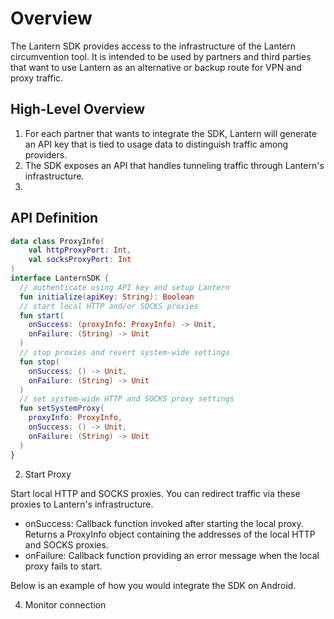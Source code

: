 # Overview
The Lantern SDK provides access to the infrastructure of the Lantern circumvention tool. It is intended to be used by partners and third parties that want to use Lantern as an alternative or backup route for VPN and proxy traffic.

## High-Level Overview

1. For each partner that wants to integrate the SDK, Lantern will generate an API key that is tied to usage data to distinguish traffic among providers.
2. The SDK exposes an API that handles tunneling traffic through Lantern's infrastructure.
3. 

## API Definition

```kotlin
data class ProxyInfo(
    val httpProxyPort: Int,
    val socksProxyPort: Int
)
interface LanternSDK {
  // authenticate using API key and setup Lantern
  fun initialize(apiKey: String): Boolean
  // start local HTTP and/or SOCKS proxies
  fun start(
    onSuccess: (proxyInfo: ProxyInfo) -> Unit,
    onFailure: (String) -> Unit
  )
  // stop proxies and revert system-wide settings
  fun stop(
    onSuccess: () -> Unit,
    onFailure: (String) -> Unit
  )
  // set system-wide HTTP and SOCKS proxy settings
  fun setSystemProxy(
    proxyInfo: ProxyInfo,
    onSuccess: () -> Unit,
    onFailure: (String) -> Unit
  )
}
```

2. Start Proxy

Start local HTTP and SOCKS proxies. You can redirect traffic via these proxies to Lantern's infrastructure.
- onSuccess: Callback function invoked after starting the local proxy. Returns a ProxyInfo object containing the addresses of the local HTTP and SOCKS proxies.
- onFailure: Callback function providing an error message when the local proxy fails to start.

Below is an example of how you would integrate the SDK on Android.

4. Monitor connection
